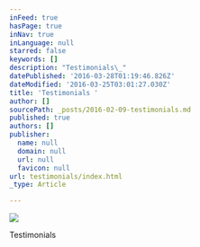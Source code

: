```yaml
---
inFeed: true
hasPage: true
inNav: true
inLanguage: null
starred: false
keywords: []
description: "Testimonials\_"
datePublished: '2016-03-28T01:19:46.826Z'
dateModified: '2016-03-25T03:01:27.030Z'
title: 'Testimonials '
author: []
sourcePath: _posts/2016-02-09-testimonials.md
published: true
authors: []
publisher:
  name: null
  domain: null
  url: null
  favicon: null
url: testimonials/index.html
_type: Article

---
```

![](https://the-grid-user-content.s3-us-west-2.amazonaws.com/d00b5e08-33d7-4265-aff9-421dad2b381b.jpg)

Testimonials